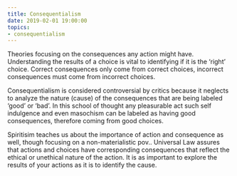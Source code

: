 ```yaml
---
title: Consequentialism
date: 2019-02-01 19:00:00
topics:
- consequentialism
---
```


Theories focusing on the consequences any action might have. Understanding the results of a choice is vital to identifying if it is the ‘right’ choice. Correct consequences only come from correct choices, incorrect consequences must come from incorrect choices.

Consequentialism is considered controversial by critics because it neglects to analyze the nature (cause) of the consequences that are being labeled ‘good’ or ‘bad’. In this school of thought any pleasurable act such self indulgence and even masochism can be labeled as having good consequences, therefore coming from good choices.

Spiritisim teaches us about the importance of action and consequence as well, though focusing on a non-materialistic pov.. Universal Law assures that actions and choices have corresponding consequences that reflect the ethical or unethical nature of the action. It is as important to explore the results of your actions as it is to identify the cause.

